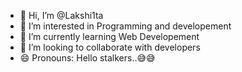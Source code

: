 - 👋 Hi, I’m @Lakshi1ta
- 👀 I’m interested in Programming and developement
- 🌱 I’m currently learning Web Developement
- 💞️ I’m looking to collaborate with developers
- 😄 Pronouns: Hello stalkers..😅😅

<!---
Lakshi1ta/Lakshi1ta is a ✨ special ✨ repository because its `README.md` (this file) appears on your GitHub profile.
You can click the Preview link to take a look at your changes.
--->
